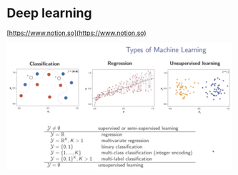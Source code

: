 # Deep learning

[https://www.notion.so](https://www.notion.so)

![Untitled](Deep%20learning%20698c79ed52d445c1b6585637e2e025ee/Untitled.png)